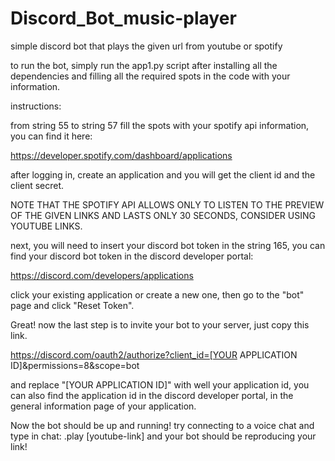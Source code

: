 # Discord_Bot_music-player

simple discord bot that plays the given url from youtube or spotify

to run the bot, simply run the app1.py script after installing all the dependencies and filling all the required spots in the code with your information.

instructions:

from string 55 to string 57 fill the spots with your spotify api information, you can find it here:

https://developer.spotify.com/dashboard/applications

after logging in, create an application and you will get the client id and the client secret.

NOTE THAT THE SPOTIFY API ALLOWS ONLY TO LISTEN TO THE PREVIEW OF THE GIVEN LINKS AND LASTS ONLY 30 SECONDS, CONSIDER USING YOUTUBE LINKS.

next, you will need to insert your discord bot token in the string 165, you can find your discord bot token in the discord developer portal:

https://discord.com/developers/applications

click your existing application or create a new one, then go to the "bot" page and click "Reset Token".

Great! now the last step is to invite your bot to your server, just copy this link.

https://discord.com/oauth2/authorize?client_id=[YOUR APPLICATION ID]&permissions=8&scope=bot

and replace "[YOUR APPLICATION ID]" with well your application id, you can also find the application id in the discord developer portal, in the general information page
of your application.

Now the bot should be up and running! try connecting to a voice chat and type in chat: .play [youtube-link] and your bot should be reproducing your link!
